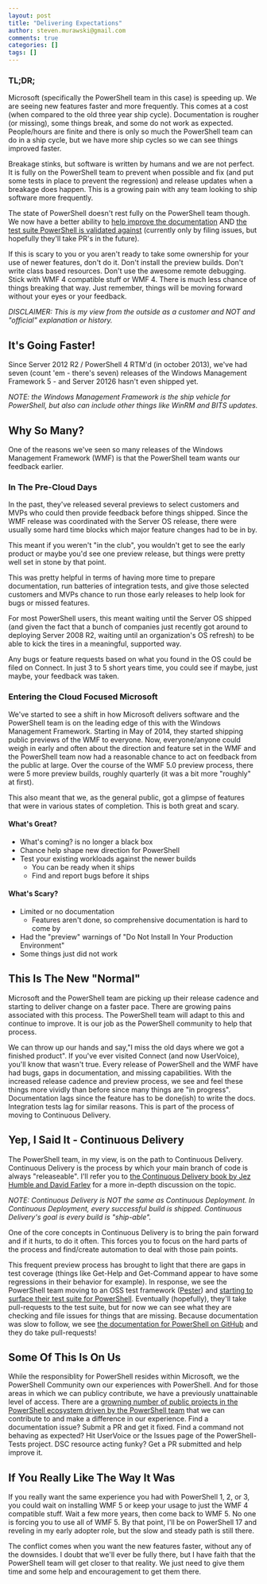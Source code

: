 ```yaml
---
layout: post
title: "Delivering Expectations"
author: steven.murawski@gmail.com
comments: true
categories: []
tags: []
---
```


### TL;DR;
 
Microsoft (specifically the PowerShell team in this case) is speeding up.  We are seeing new features faster and more frequently.  This comes at a cost (when compared to the old three year ship cycle).  Documentation is rougher (or missing), some things break, and some do not work as expected.  People/hours are finite and there is only so much the PowerShell team can do in a ship cycle, but we have more ship cycles so we can see things improved faster.

Breakage stinks, but software is written by humans and we are not perfect.  It is fully on the PowerShell team to prevent when possible and fix (and put some tests in place to prevent the regression) and release updates when a breakage does happen.  This is a growing pain with any team looking to ship software more frequently.

The state of PowerShell doesn't rest fully on the PowerShell team though.  We now have a better ability to [help improve the documentation](https://github.com/PowerShell/PowerShell-Docs) AND [the test suite PowerShell is validated against](https://github.com/PowerShell/PowerShell-Tests) (currently only by filing issues, but hopefully they'll take PR's in the future).

If this is scary to you or you aren't ready to take some ownership for your use of newer features, don't do it. Don't install the preview builds.  Don't write class based resources.  Don't use the awesome remote debugging.  Stick with WMF 4 compatible stuff or WMF 4.  There is much less chance of things breaking that way.  Just remember, things will be moving forward without your eyes or your feedback.

*DISCLAIMER:  This is my view from the outside as a customer and NOT and "official" explanation or history.*

## It's Going Faster!

Since Server 2012 R2 / PowerShell 4 RTM'd (in october 2013), we've had seven (count 'em - there's seven) releases of the Windows Management Framework 5 - and Server 20126 hasn't even shipped yet.

*NOTE: the Windows Management Framework is the ship vehicle for PowerShell, but also can include other things like WinRM and BITS updates.*

## Why So Many?

One of the reasons we've seen so many releases of the Windows Management Framework (WMF) is that the PowerShell team wants our feedback earlier.

### In The Pre-Cloud Days

In the past, they've released several previews to select customers and MVPs who could then provide feedback before things shipped.  Since the WMF release was coordinated with the Server OS release, there were usually some hard time blocks which major feature changes had to be in by.

This meant if you weren't "in the club", you wouldn't get to see the early product or maybe you'd see one preview release, but things were pretty well set in stone by that point.

This was pretty helpful in terms of having more time to prepare documentation, run batteries of integration tests, and give those selected customers and MVPs chance to run those early releases to help look for bugs or missed features.

For most PowerShell users, this meant waiting until the Server OS shipped (and given the fact that a bunch of companies just recently got around to deploying Server 2008 R2, waiting until an organization's OS refresh) to be able to kick the tires in a meaningful, supported way.

Any bugs or feature requests based on what you found in the OS could be filed on Connect.  In just 3 to 5 short years time, you could see if maybe, just maybe, your feedback was taken.

### Entering the Cloud Focused Microsoft

We've started to see a shift in how Microsoft delivers software and the PowerShell team is on the leading edge of this with the Windows Management Framework.  Starting in May of 2014, they started shipping public previews of the WMF to everyone.  Now, everyone/anyone could weigh in early and often about the direction and feature set in the WMF and the PowerShell team now had a reasonable chance to act on feedback from the public at large.  Over the course of the WMF 5.0 preview process, there were 5 more preview builds, roughly quarterly (it was a bit more "roughly" at first).

This also meant that we, as the general public, got a glimpse of features that were in various states of completion.  This is both great and scary.

#### What's Great?

* What's coming? is no longer a black box
* Chance help shape new direction for PowerShell
* Test your existing workloads against the newer builds
  * You can be ready when it ships
  * Find and report bugs before it ships

#### What's Scary?

* Limited or no documentation
  * Features aren't done, so comprehensive documentation is hard to come by
* Had the "preview" warnings of "Do Not Install In Your Production Environment"
* Some things just did not work

## This Is The New "Normal"

Microsoft and the PowerShell team are picking up their release cadence and starting to deliver change on a faster pace.  There are growing pains associated with this process.  The PowerShell team will adapt to this and continue to improve.  It is our job as the PowerShell community to help that process.  

We can throw up our hands and say,"I miss the old days where we got a finished product".  If you've ever visited Connect (and now UserVoice), you'll know that wasn't true.  Every release of PowerShell and the WMF have had bugs, gaps in documentation, and missing capabilities.  With the increased release cadence and preview process, we see and feel these things more vividly than before since many things are "in progress".  Documentation lags since the feature has to be done(ish) to write the docs.  Integration tests lag for similar reasons.  This is part of the process of moving to Continuous Delivery.

## Yep, I Said It - Continuous Delivery

The PowerShell team, in my view, is on the path to Continuous Delivery.  Continuous Delivery is the process by which your main branch of code is always "releaseable".  I'll refer you to [the Continuous Delivery book by Jez Humble and David Farley](http://www.amazon.com/gp/product/B003YMNVC0) for a more in-depth discussion on the topic.

*NOTE: Continuous Delivery is NOT the same as Continuous Deployment.  In Continuous Deployment, every successful build is shipped.  Continuous Delivery's goal is every build is "ship-able".*

One of the core concepts in Continuous Delivery is to bring the pain forward and if it hurts, to do it often.  This forces you to focus on the hard parts of the process and find/create automation to deal with those pain points.

This frequent preview process has brought to light that there are gaps in test coverage (things like Get-Help and Get-Command appear to have some regressions in their behavior for example).  In response, we see the PowerShell team moving to an OSS test framework ([Pester](https://github.com/pester/pester)) and [starting to surface their test suite for PowerShell](https://github.com/powershell/powershell-tests).  Eventually (hopefully), they'll take pull-requests to the test suite, but for now we can see what they are checking and file issues for things that are missing.  Because documentation was slow to follow, we see [the documentation for PowerShell on GitHub](https://github.com/powershell/powershell-docs) and they do take pull-requests!

## Some Of This Is On Us

While the responsiblity for PowerShell resides within Microsoft, we the PowerShell Community own our experiences with PowerShell.  And for those areas in which we can publicy contribute, we have a previously unattainable level of access.  There are a [growning number of public projects in the PowerShell ecosystem driven by the PowerShell team](https://github.com/powershell) that we can contribute to and make a difference in our experience.  Find a documentation issue?  Submit a PR and get it fixed.  Find a command not behaving as expected? Hit UserVoice or the Issues page of the PowerShell-Tests project.  DSC resource acting funky?  Get a PR submitted and help improve it.

## If You Really Like The Way It Was

If you really want the same experience you had with PowerShell 1, 2, or 3, you could wait on installing WMF 5 or keep your usage to just the WMF 4 compatible stuff.  Wait a few more years, then come back to WMF 5.  No one is forcing you to use all of WMF 5.  By that point, I'll be on PowerShell 17 and reveling in my early adopter role, but the slow and steady path is still there.

The conflict comes when you want the new features faster, without any of the downsides.  I doubt that we'll ever be fully there, but I have faith that the PowerShell team will get closer to that reality.  We just need to give them time and some help and encouragement to get them there.
